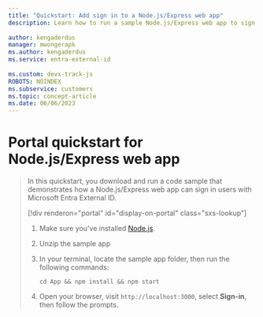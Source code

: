 ```yaml
---
title: "Quickstart: Add sign in to a Node.js/Express web app"
description: Learn how to run a sample Node.js/Express web app to sign in users
 
author: kengaderdus
manager: mwongerapk
ms.author: kengaderdus
ms.service: entra-external-id
 
ms.custom: devx-track-js
ROBOTS: NOINDEX
ms.subservice: customers
ms.topic: concept-article
ms.date: 06/06/2023
---
```


# Portal quickstart for Node.js/Express web app

> In this quickstart, you download and run a code sample that demonstrates how a Node.js/Express web app can sign in users with Microsoft Entra External ID.
>
> [!div renderon="portal" id="display-on-portal" class="sxs-lookup"]
> 1. Make sure you've installed [Node.js](https://nodejs.org/en/download/).
>
> 1. Unzip the sample app
>
> 1. In your terminal, locate the sample app folder, then run the following commands:
>
>     ```console
>     cd App && npm install && npm start
>     ```
>
> 1. Open your browser, visit `http://localhost:3000`, select **Sign-in**, then follow the prompts.
>

